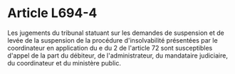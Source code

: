 # Article L694-4

Les jugements du tribunal statuant sur les demandes de suspension et de levée de la suspension de la procédure d'insolvabilité présentées par le coordinateur en application du e du 2 de l'article 72 sont susceptibles d'appel de la part du débiteur, de l'administrateur, du mandataire judiciaire, du coordinateur et du ministère public.
